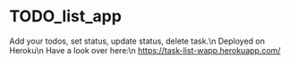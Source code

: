 # TODO_list_app
Add your todos, set status, update status, delete task.\n
Deployed on Heroku\n
Have a look over here:\n
https://task-list-wapp.herokuapp.com/
